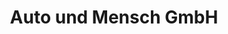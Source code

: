 ---
title: "Auto und Mensch GmbH"
url: /ingelheim-am-rhein/auto-und-mensch-gmbh/
shop: Autowerkstatt
---